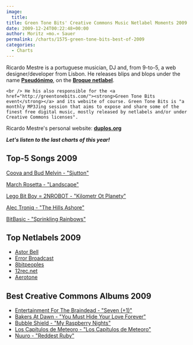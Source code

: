 ```yaml
---
image:
  title: 
title: Green Tone Bits' Creative Commons Music Netlabel Moments 2009
date: 2009-12-24T00:22:48+00:00
author: Moritz »mo.« Sauer
permalink: /charts/1575-green-tone-bits-best-of-2009
categories:
  - Charts
---
```

<div class="grid_7">
  <p>
    Ricardo Mestre is a portuguese musician, DJ and, from 9-to-5, a web designer/developer from Lisbon. He releases blips and blops under the name <strong><a href="http://www.myspace.com/duplos">Pseudónimo</a></strong>, on the <a href="http://broque.de"><strong>Broque netlabel</strong></a>.<br /> <!--more-->
    
    <br /> He his also responsible for the <a href="http://greentonebits.com/"><strong>Green Tone Bits event</strong></a> and its website of course. Green Tone Bits is "a monthly MP3Jing session that aims to expose and share some of the finest free digital music, mostly released by netlabels and/or under Creative Commons licenses".
  </p>
  
  <p>
    Ricardo Mestre's personal website: <strong><a href="http://duplos.org">duplos.org</a></strong>
  </p>
  
  <p>
    <strong><em>Let's listen to the last charts of this year!</em></strong>
  </p>
</div>

<div class="clear">
</div>

<div class="grid_5">
  <h2>
    Top-5 Songs 2009
  </h2>
  
  <p>
    <a href="http://mp3.phlow.de/best-of-cc-music-2009/green_tone_bits/coova_and_bud_melvin_-_sjutton.mp3">Coova and Bud Melvin - "Sjutton"</a>
  </p>
  
  <p>
    <a href="http://mp3.phlow.de/best-of-cc-music-2009/green_tone_bits/march_rosetta_-_landscape.mp3">March Rosetta - "Landscape"</a>
  </p>
  
  <p>
    <a href="http://mp3.phlow.de/best-of-cc-music-2009/green_tone_bits/lego_bit_boy_2nrobot_-_kilometr_ot_planety.mp3">Lego Bit Boy = 2NROBOT - "Kilometr Ot Planety"</a>
  </p>
  
  <p>
    <a href="http://mp3.phlow.de/best-of-cc-music-2009/green_tone_bits/alec_troniq_-_01_the_hill_ashore.mp3">Alec Troniq - "The Hills Ashore"</a>
  </p>
  
  <p>
    <a href="http://mp3.phlow.de/best-of-cc-music-2009/green_tone_bits/bitbasic_-_sprinkling_rainbows.mp3">BitBasic - "Sprinkling Rainbows"</a>
  </p>
</div>

<div class="grid_4">
  <h2>
    Top Netlabels 2009
  </h2>
  
  <ul>
    <li>
      <a href="http://astorbell.com/">Astor Bell</a>
    </li>
    <li>
      <a href="http://error-broadcast.com/">Error Broadcast</a>
    </li>
    <li>
      <a href="http://www.8bitpeoples.com">8bitpeoples</a>
    </li>
    <li>
      <a href="http://12rec.net">12rec.net</a>
    </li>
    <li>
      <a href="http://www.aerotone.net">Aerotone</a>
    </li>
  </ul>
</div>

<div class="grid_7">
  <h2>
    Best Creative Commons Albums 2009
  </h2>
  
  <ul>
    <li>
      <a href="http://aaahh-records.net/entertainment-for-the-braindead-seven/">Entertainment For The Braindead - "Seven (+1)"</a>
    </li>
    <li>
      <a href="http://www.peppermillrecords.com/pm013">Bakers At Dawn - "You Must Hide Your Love Forever"</a>
    </li>
    <li>
      <a href="http://bubbleshield.astorbell.com/album/my-raspberry-nights">Bubble Shield - "My Raspberry Nights"</a>
    </li>
    <li>
      <a href="http://www.archive.org/details/gdm016LosCapitulosDeMeteoro-LosCapitulosDeMeteoro2009">Los Capítulos de Meteoro - "Los Capítulos de Meteoro"</a>
    </li>
    <li>
      <a href="http://nuuro.net/reddestruby/">Nuuro - "Reddest Ruby"</a>
    </li>
  </ul>
</div>

<div class="clear">
</div>